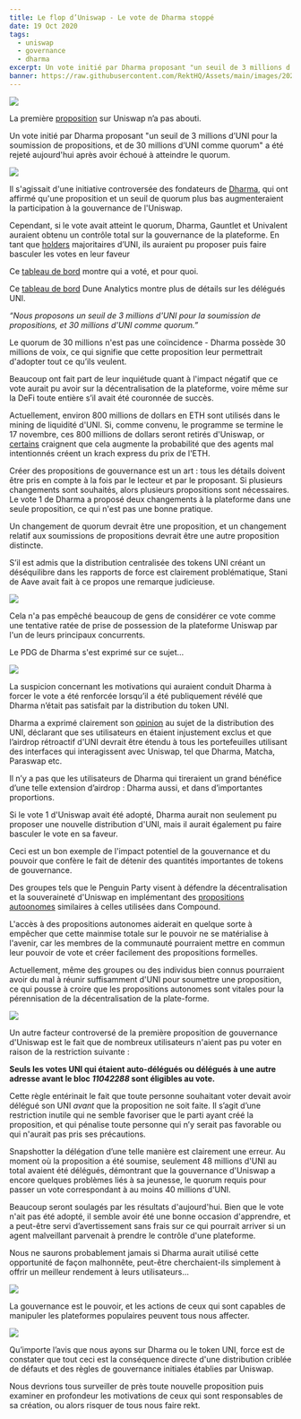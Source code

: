 ```yaml
---
title: Le flop d’Uniswap - Le vote de Dharma stoppé
date: 19 Oct 2020
tags:
  - uniswap
  - governance
  - dharma
excerpt: Un vote initié par Dharma proposant "un seuil de 3 millions d’UNI pour la soumission de propositions, et de 30 millions d’UNI comme quorum" a été rejeté aujourd'hui après avoir échoué à atteindre le quorum.
banner: https://raw.githubusercontent.com/RektHQ/Assets/main/images/2020/10/1-fenced-unicorn-tapestry-theresa-labrecque-3.jpg
---
```


![](https://raw.githubusercontent.com/RektHQ/Assets/main/images/2020/10/1-fenced-unicorn-tapestry-theresa-labrecque-3.jpg)

La première [proposition](https://app.uniswap.org/#/vote/1) sur Uniswap n’a pas abouti.

Un vote initié par Dharma proposant "un seuil de 3 millions d’UNI pour la soumission de propositions, et de 30 millions d’UNI comme quorum" a été rejeté aujourd'hui après avoir échoué à atteindre le quorum.

![](https://lh4.googleusercontent.com/pAgagsffIrZb-ZU6U75qvPHXBtiSnsQkOfUboQovSY0Tg_UQ0zAWE7kUndkcK_DvcrEQU5LtMM25o6QCXJ3YvN9Gg3Mrlv1AQ20vPLh85IIXChQen6J4z7OctKNoYnJ5ASRERgNz)

Il s'agissait d'une initiative controversée des fondateurs de [Dharma](https://github.com/dharma-eng/dharma-smart-wallet), qui ont affirmé qu'une proposition et un seuil de quorum plus bas augmenteraient la participation à la gouvernance de l'Uniswap.

Cependant, si le vote avait atteint le quorum, Dharma, Gauntlet et Univalent auraient obtenu un contrôle total sur la gouvernance de la plateforme. En tant que [holders](https://etherscan.io/token/0x1f9840a85d5af5bf1d1762f925bdaddc4201f984#balances) majoritaires d’UNI, ils auraient pu proposer puis faire basculer les votes en leur faveur

Ce [tableau de bord](https://gateway.pinata.cloud/ipfs/QmRnJtRXKCx2X89QosbvK4swnQMjkEX9JHCDxcXvBQT1Lm/site.html) montre qui a voté, et pour quoi.

Ce [tableau de bord](https://explore.duneanalytics.com/dashboard/uniswap-governance) Dune Analytics montre plus de détails sur les délégués UNI.

_“Nous proposons un seuil de 3 millions d'UNI pour la soumission de propositions, et 30 millions d'UNI comme quorum.”_

Le quorum de 30 millions n'est pas une coïncidence - Dharma possède 30 millions de voix, ce qui signifie que cette proposition leur permettrait d'adopter tout ce qu’ils veulent.

Beaucoup ont fait part de leur inquiétude quant à l'impact négatif que ce vote aurait pu avoir sur la décentralisation de la plateforme, voire même sur la DeFi toute entière s’il avait été couronnée de succès.

Actuellement, environ 800 millions de dollars en ETH sont utilisés dans le mining de liquidité d'UNI. Si, comme convenu, le programme se termine le 17 novembre, ces 800 millions de dollars seront retirés d'Uniswap, or [certains](https://twitter.com/RyanBerckmans/status/1317643405040799747?s=20) craignent que cela augmente la probabilité que des agents mal intentionnés créent un krach express du prix de l'ETH.

Créer des propositions de gouvernance est un art : tous les détails doivent être pris en compte à la fois par le lecteur et par le proposant. Si plusieurs changements sont souhaités, alors plusieurs propositions sont nécessaires. Le vote 1 de Dharma a proposé deux changements à la plateforme dans une seule proposition, ce qui n'est pas une bonne pratique.

Un changement de quorum devrait être une proposition, et un changement relatif aux soumissions de propositions devrait être une autre proposition distincte.

S’il est admis que la distribution centralisée des tokens UNI créant  un déséquilibre dans les rapports de force est clairement problématique, Stani de Aave avait fait à ce propos une remarque judicieuse.

![](https://lh5.googleusercontent.com/FsXYoIRYQQkgl3oQ4nUOlc8jotDeRAg2fIjZ10FUPoFddepHWGhLr_qfG3XD9wF8Jakqk97k2fFkPjOKjypibELetMyXGvXnYFqouarAgFhUUNPOJz_YbxoPy4BDo0aNmG4RIPNm)

Cela n'a pas empêché beaucoup de gens de considérer ce vote comme une tentative ratée de prise de possession de la plateforme Uniswap par l'un de leurs principaux concurrents.

Le PDG de Dharma s'est exprimé sur ce sujet…

![](https://lh3.googleusercontent.com/Bzg5e9BdDimyaNx5Dm7r-BWcjFH8sjk2K2zAk08zqjgqX-6yOM0TUCcAzTyKY55cExDmTJ1dkFtRheNmAkp75yuIp08mVZObzxeqmD6hLyu0ecuLFrblSU0GTcw1kdJE3zjlNZ0-)

La suspicion concernant les motivations qui auraient conduit Dharma à forcer le vote a été renforcée lorsqu’il a été publiquement révélé que Dharma n’était pas satisfait par la distribution du token UNI.

Dharma a exprimé clairement son [opinion](https://gov.uniswap.org/t/retroactive-airdrop-excludes-proxy-contract-users-e-g-dharma-matcha-etc/1222) au sujet de la distribution des UNI, déclarant que ses utilisateurs en étaient injustement exclus et que l’airdrop rétroactif d'UNI devrait être étendu à tous les portefeuilles utilisant des interfaces qui interagissent avec Uniswap, tel que Dharma, Matcha, Paraswap etc.

Il n’y a pas que les utilisateurs de Dharma qui tireraient un grand bénéfice d’une telle extension d’airdrop : Dharma aussi, et dans d’importantes proportions.

Si le vote 1 d'Uniswap avait été adopté, Dharma aurait non seulement pu proposer une nouvelle distribution d'UNI, mais il aurait également pu faire basculer le vote en sa faveur.

Ceci est un bon exemple de l'impact potentiel de la gouvernance et du pouvoir que confère le fait de détenir des quantités importantes de tokens de gouvernance.

Des groupes tels que le Penguin Party visent à défendre la décentralisation et la souveraineté d'Uniswap en implémentant des [propositions autoonomes](https://medium.com/@hiturunk/autonomous-proposals-campaign-update-9a9bab56fc30) similaires à celles utilisées dans Compound.

L'accès à des propositions autonomes aiderait en quelque sorte à empêcher que cette mainmise totale sur le pouvoir ne se matérialise à l'avenir, car les membres de la communauté pourraient mettre en commun leur pouvoir de vote et créer facilement des propositions formelles.

Actuellement, même des groupes ou des individus bien connus pourraient avoir du mal à réunir suffisamment d'UNI pour soumettre une proposition, ce qui pousse à croire que les propositions autonomes sont vitales pour la pérennisation de la décentralisation de la plate-forme.

![](https://lh5.googleusercontent.com/S5dRWHK15ulaBWdB9VnIMpR1iN9WGfwLarCL-P8QR-k02_hdxMbOO9eCRwsHckSZkO46GrpyBYOFL0Nykr5EI62ahBtgMHgzs84GPxOGCq6B64vDh4CJo1UUzpPm9B-lF21GipDm)

Un autre facteur controversé de la première proposition de gouvernance d'Uniswap est le fait que de nombreux utilisateurs n'aient pas pu voter en raison de la restriction suivante :

**Seuls les votes UNI qui étaient auto-délégués ou délégués à une autre adresse avant le bloc _11042288_ sont éligibles au vote.**

Cette règle entérinait le fait que toute personne souhaitant voter devait avoir délégué son UNI _avant_ que la proposition ne soit faite. Il s’agit d’une restriction inutile qui ne semble  favoriser que le parti ayant créé la proposition, et qui pénalise toute personne qui n’y serait pas favorable ou qui n'aurait pas pris ses précautions.

Snapshotter la délégation d’une telle manière est clairement une erreur. Au moment où la proposition a été soumise, seulement 48 millions d'UNI au total avaient été délégués,  démontrant que la gouvernance d'Uniswap a encore quelques problèmes liés à sa jeunesse, le quorum requis pour passer un vote correspondant à au moins 40 millions d'UNI.

Beaucoup seront soulagés par les résultats d'aujourd'hui. Bien que le vote n'ait pas été adopté, il semble avoir été une bonne occasion d'apprendre, et a peut-être servi d’avertissement sans frais sur ce qui pourrait arriver si un agent malveillant parvenait à prendre le contrôle d'une plateforme.

Nous ne saurons probablement jamais si Dharma aurait utilisé cette opportunité de façon malhonnête, peut-être cherchaient-ils simplement à offrir un meilleur rendement à leurs utilisateurs…

![](https://lh6.googleusercontent.com/4r4X8BeIyIxsLewnaNoSThqFSjB5-Rn0J6kXcmH02k2QRWpDGraZVyx-ttkmkUDlcn5t2I7sb4rx7jHCde2XSBkzwXeixUv3AGJk6M5BMAlKs5dMilJUbHFWPH9bIGk1YAO08eDF)

La gouvernance est le pouvoir, et les actions de ceux qui sont capables de manipuler les plateformes populaires peuvent tous nous affecter.

![](https://lh4.googleusercontent.com/2nsZ1myiquSMV516VhJQTjCKsc8oWYta9EbBC3XqKhcm5Q8BuiIPLkxCj3V-LIX4F43NbgjmvuGnzE5JtVmB4XSjbTQTy1oO7hu_pfZVm1GYIV5w7leqZrsK2Se3hn6B1GdE8rVT)

Qu’importe l’avis que nous ayons sur Dharma ou le token UNI, force est de constater que tout ceci est la conséquence directe d'une distribution criblée de défauts et des règles de gouvernance initiales établies par Uniswap.

Nous devrions tous surveiller de près toute nouvelle proposition puis examiner en profondeur les motivations de ceux qui sont responsables de sa création, ou alors risquer de tous nous faire rekt.
